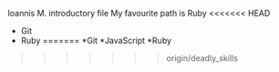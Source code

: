 Ioannis M. introductory file
My favourite path is Ruby
<<<<<<< HEAD
* Git
* Ruby
=======
*Git
*JavaScript
*Ruby
>>>>>>> origin/deadly_skills
